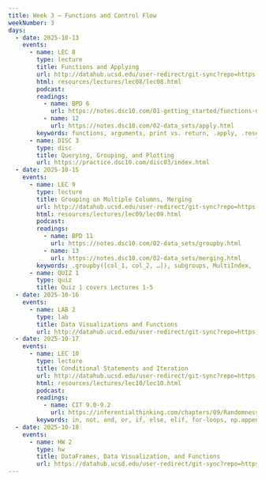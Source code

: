 ```yaml
---
title: Week 3 – Functions and Control Flow
weekNumber: 3
days:
  - date: 2025-10-13
    events:
      - name: LEC 8
        type: lecture
        title: Functions and Applying
        url: http://datahub.ucsd.edu/user-redirect/git-sync?repo=https://github.com/dsc-courses/dsc10-2025-fa&subPath=resources/lectures/lec08/lec08.ipynb
        html: resources/lectures/lec08/lec08.html
        podcast:
        readings:
          - name: BPD 6
            url: https://notes.dsc10.com/01-getting_started/functions-defining.html#example
          - name: 12
            url: https://notes.dsc10.com/02-data_sets/apply.html
        keywords: functions, arguments, print vs. return, .apply, .reset_index
      - name: DISC 3
        type: disc
        title: Querying, Grouping, and Plotting
        url: https://practice.dsc10.com/disc03/index.html
  - date: 2025-10-15
    events:
      - name: LEC 9
        type: lecture
        title: Grouping on Multiple Columns, Merging
        url: http://datahub.ucsd.edu/user-redirect/git-sync?repo=https://github.com/dsc-courses/dsc10-2025-fa&subPath=resources/lectures/lec09/lec09.ipynb
        html: resources/lectures/lec09/lec09.html
        podcast:
        readings:
          - name: BPD 11
            url: https://notes.dsc10.com/02-data_sets/groupby.html
          - name: 13
            url: https://notes.dsc10.com/02-data_sets/merging.html
        keywords: .groupby([col_1, col_2, …]), subgroups, MultiIndex, .merge, number of rows
      - name: QUIZ 1
        type: quiz
        title: Quiz 1 covers Lectures 1-5
  - date: 2025-10-16
    events:
      - name: LAB 2
        type: lab
        title: Data Visualizations and Functions
        url: http://datahub.ucsd.edu/user-redirect/git-sync?repo=https://github.com/dsc-courses/dsc10-2025-fa&subPath=labs/lab2/lab2.ipynb
  - date: 2025-10-17
    events:
      - name: LEC 10
        type: lecture
        title: Conditional Statements and Iteration
        url: http://datahub.ucsd.edu/user-redirect/git-sync?repo=https://github.com/dsc-courses/dsc10-2025-fa&subPath=resources/lectures/lec10/lec10.ipynb
        html: resources/lectures/lec10/lec10.html
        podcast:
        readings:
          - name: CIT 9.0-9.2
            url: https://inferentialthinking.com/chapters/09/Randomness.html
        keywords: in, not, and, or, if, else, elif, for-loops, np.append, accumulator pattern
  - date: 2025-10-18
    events:
      - name: HW 2
        type: hw
        title: DataFrames, Data Visualization, and Functions
        url: https://datahub.ucsd.edu/user-redirect/git-sync?repo=https://github.com/dsc-courses/dsc10-2025-fa&subPath=homeworks/hw2/hw2.ipynb
---
```

